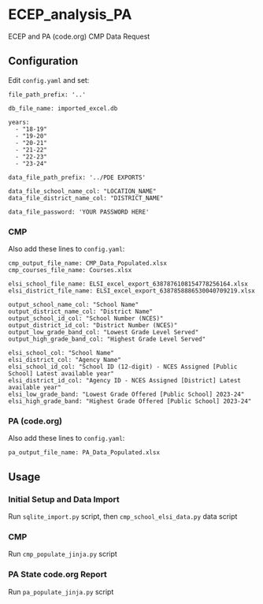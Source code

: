 # ECEP_analysis_PA
ECEP and PA (code.org) CMP Data Request

## Configuration

Edit `config.yaml` and set:

```
file_path_prefix: '..'

db_file_name: imported_excel.db

years:
  - "18-19"
  - "19-20"
  - "20-21"
  - "21-22"
  - "22-23"
  - "23-24"

data_file_path_prefix: '../PDE EXPORTS'

data_file_school_name_col: "LOCATION_NAME"
data_file_district_name_col: "DISTRICT_NAME"

data_file_password: 'YOUR PASSWORD HERE'
```

### CMP

Also add these lines to `config.yaml`:

```
cmp_output_file_name: CMP_Data_Populated.xlsx
cmp_courses_file_name: Courses.xlsx

elsi_school_file_name: ELSI_excel_export_6387876108154778256164.xlsx
elsi_district_file_name: ELSI_excel_export_6387858886530040709219.xlsx

output_school_name_col: "School Name"
output_district_name_col: "District Name"
output_school_id_col: "School Number (NCES)"
output_district_id_col: "District Number (NCES)"
output_low_grade_band_col: "Lowest Grade Level Served"
output_high_grade_band_col: "Highest Grade Level Served"

elsi_school_col: "School Name"
elsi_district_col: "Agency Name"
elsi_school_id_col: "School ID (12-digit) - NCES Assigned [Public School] Latest available year"
elsi_district_id_col: "Agency ID - NCES Assigned [District] Latest available year"
elsi_low_grade_band: "Lowest Grade Offered [Public School] 2023-24"
elsi_high_grade_band: "Highest Grade Offered [Public School] 2023-24"
```

### PA (code.org)

Also add these lines to `config.yaml`:

```
pa_output_file_name: PA_Data_Populated.xlsx
```

## Usage

### Initial Setup and Data Import
Run `sqlite_import.py` script, then `cmp_school_elsi_data.py` data script

### CMP

Run `cmp_populate_jinja.py` script

### PA State code.org Report

Run `pa_populate_jinja.py` script
